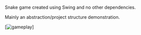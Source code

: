 Snake game created using Swing and no other dependencies.

Mainly an abstraction/project structure demonstration.

[![gameplay](https://imgur.com/a/zCLJ86N)]